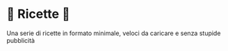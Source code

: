 # 🍲 Ricette 🍳

Una serie di ricette in formato minimale, veloci da caricare e senza stupide pubblicità
